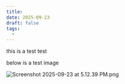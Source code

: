 ```yaml
---
title: 
date: 2025-09-23
draft: false
tags:
  - 
---
```

this is a test test

below is a test image

![Screenshot 2025-09-23 at 5.12.39 PM.png](/images/Screenshot%202025-09-23%20at%205.12.39%20PM.png)
